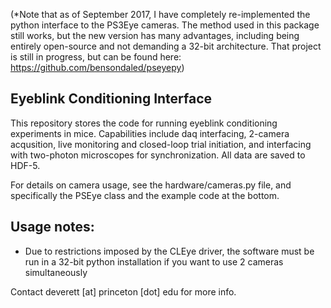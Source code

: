 (*Note that as of September 2017, I have completely re-implemented the python interface to the PS3Eye cameras. The method used in this package still works, but the new version has many advantages, including being entirely open-source and not demanding a 32-bit architecture. That project is still in progress, but can be found here: https://github.com/bensondaled/pseyepy)

Eyeblink Conditioning Interface
--------------------------------

This repository stores the code for running eyeblink conditioning experiments in mice. Capabilities include daq interfacing, 2-camera acqusition, live monitoring and closed-loop trial initiation, and interfacing with two-photon microscopes for synchronization. All data are saved to HDF-5.

For details on camera usage, see the hardware/cameras.py file, and specifically the PSEye class and the example code at the bottom.

Usage notes:
------------

* Due to restrictions imposed by the CLEye driver, the software must be run in a 32-bit python installation if you want to use 2 cameras simultaneously

Contact deverett [at] princeton [dot] edu for more info.
